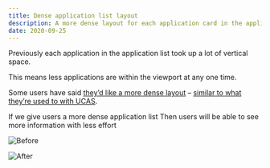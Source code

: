 ```yaml
---
title: Dense application list layout
description: A more dense layout for each application card in the application list.
date: 2020-09-25
---
```


Previously each application in the application list took up a lot of vertical space.

This means less applications are within the viewport at any one time.

Some users have said [they’d like a more dense layout](https://lookback.io/watch/qhXsPhfvH8c8xYRkK?t=28m9s) – [similar to what they’re used to with UCAS](https://lookback.io/watch/qhXsPhfvH8c8xYRkK?t=33m40s).

If we give users a more dense application list
Then users will be able to see more information with less effort

![](application-list--before.png "Before")

![](application-list--after.png "After")
